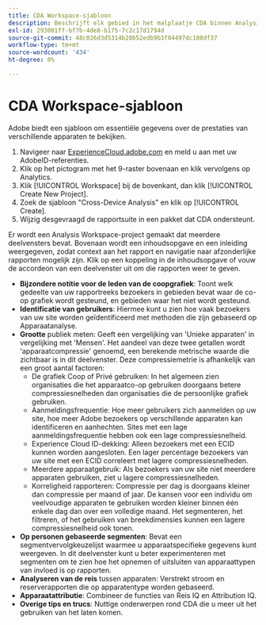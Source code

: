 ```yaml
---
title: CDA Workspace-sjabloon
description: Beschrijft elk gebied in het malplaatje CDA binnen Analysis Workspace.
exl-id: 293001ff-bf7b-4de8-b175-7c2c17d1794d
source-git-commit: 48c026d3d5314b20b52edb9b3f04497dc180df37
workflow-type: tm+mt
source-wordcount: '434'
ht-degree: 0%

---
```


# CDA Workspace-sjabloon

Adobe biedt een sjabloon om essentiële gegevens over de prestaties van verschillende apparaten te bekijken.

1. Navigeer naar [ExperienceCloud.adobe.com](https://experiencecloud.adobe.com) en meld u aan met uw AdobeID-referenties.
1. Klik op het pictogram met het 9-raster bovenaan en klik vervolgens op Analytics.
1. Klik [!UICONTROL Workspace] bij de bovenkant, dan klik [!UICONTROL Create New Project].
1. Zoek de sjabloon &quot;Cross-Device Analysis&quot; en klik op [!UICONTROL Create].
1. Wijzig desgevraagd de rapportsuite in een pakket dat CDA ondersteunt.

Er wordt een Analysis Workspace-project gemaakt dat meerdere deelvensters bevat. Bovenaan wordt een inhoudsopgave en een inleiding weergegeven, zodat context aan het rapport en navigatie naar afzonderlijke rapporten mogelijk zijn. Klik op een koppeling in de inhoudsopgave of vouw de accordeon van een deelvenster uit om die rapporten weer te geven.

<!--The content below is mirrored in /help/analyze/analysis-workspace/build-workspace-project/starter-projects.md-->

* **Bijzondere notitie voor de leden van de coopgrafiek**: Toont welk gedeelte van uw rapportreeks bezoekers in gebieden bevat waar de co-op grafiek wordt gesteund, en gebieden waar het niet wordt gesteund.
* **Identificatie van gebruikers**: Hiermee kunt u zien hoe vaak bezoekers van uw site worden geïdentificeerd met methoden die zijn gebaseerd op Apparaatanalyse.
* **Grootte** publiek meten: Geeft een vergelijking van &#39;Unieke apparaten&#39; in vergelijking met &#39;Mensen&#39;. Het aandeel van deze twee getallen wordt &#39;apparaatcompressie&#39; genoemd, een berekende metrische waarde die zichtbaar is in dit deelvenster. Deze compressiemetrie is afhankelijk van een groot aantal factoren:
   * De grafiek Coop of Privé gebruiken: In het algemeen zien organisaties die het apparaatco-op gebruiken doorgaans betere compressiesnelheden dan organisaties die de persoonlijke grafiek gebruiken.
   * Aanmeldingsfrequentie: Hoe meer gebruikers zich aanmelden op uw site, hoe meer Adobe bezoekers op verschillende apparaten kan identificeren en aanhechten. Sites met een lage aanmeldingsfrequentie hebben ook een lage compressiesnelheid.
   * Experience Cloud ID-dekking: Alleen bezoekers met een ECID kunnen worden aangesloten. Een lager percentage bezoekers van uw site met een ECID correleert met lagere compressiesnelheden.
   * Meerdere apparaatgebruik: Als bezoekers van uw site niet meerdere apparaten gebruiken, ziet u lagere compressiesnelheden.
   * Korreligheid rapporteren: Compressie per dag is doorgaans kleiner dan compressie per maand of jaar. De kansen voor een individu om veelvoudige apparaten te gebruiken worden kleiner binnen één enkele dag dan over een volledige maand. Het segmenteren, het filtreren, of het gebruiken van breekdimensies kunnen een lagere compressiesnelheid ook tonen.
* **Op personen gebaseerde segmenten**: Bevat een segmentvervolgkeuzelijst waarmee u apparaatspecifieke gegevens kunt weergeven. In dit deelvenster kunt u beter experimenteren met segmenten om te zien hoe het opnemen of uitsluiten van apparaattypen van invloed is op rapporten.
* **Analyseren van de reis** tussen apparaten: Verstrekt stroom en reserverapporten die op apparatentype worden gebaseerd.
* **Apparaatattributie**: Combineer de functies van Reis IQ en Attribution IQ.
* **Overige tips en trucs**: Nuttige onderwerpen rond CDA die u meer uit het gebruiken van het laten komen.
